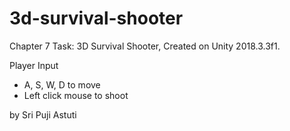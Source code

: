 # 3d-survival-shooter

Chapter 7 Task: 3D Survival Shooter, Created on Unity 2018.3.3f1.

Player Input
- A, S, W, D to move
- Left click mouse to shoot

by Sri Puji Astuti

